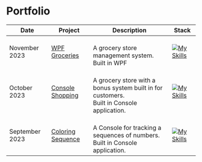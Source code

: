 # Portfolio


| Date             | Project                | Description                                    | Stack |
|------------------|------------------------|------------------------------------------------|-------|
| November 2023    | [WPF Groceries](https://github.com/Bjornanger/Labb3-Programmering-Csharp)   | </br>A grocery store management system. </br> Built in WPF|  [![My Skills](https://skillicons.dev/icons?i=cs,dotnet&perline=3)](https://skillicons.dev)        |
| October 2023     |  [Console Shopping](https://github.com/Bjornanger/Labb2-Programmering-Csharp)      | </br>A grocery store with a bonus system built in for customers.</br> Built in Console application. </br> | [![My Skills](https://skillicons.dev/icons?i=cs&perline=3)](https://skillicons.dev)     |    
| September 2023   | [Coloring Sequence](https://github.com/Bjornanger/Labb1-Programmering-Csharp)      | </br>A Console for tracking a sequences of numbers.</br> Built in Console application. |  [![My Skills](https://skillicons.dev/icons?i=cs&perline=3)](https://skillicons.dev)       |

<!--
**Bjornanger/Bjornanger** is a ✨ _special_ ✨ repository because its `README.md` (this file) appears on your GitHub profile.

Here are some ideas to get you started:

- 🔭 I’m currently working on ...
- 🌱 I’m currently learning ...
- 👯 I’m looking to collaborate on ...
- 🤔 I’m looking for help with ...
- 💬 Ask me about ...
- 📫 How to reach me: ...
- 😄 Pronouns: ...
- ⚡ Fun fact: ...
-->

